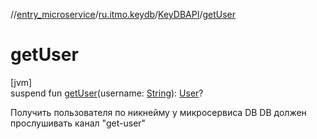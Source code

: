 //[entry_microservice](../../../index.md)/[ru.itmo.keydb](../index.md)/[KeyDBAPI](index.md)/[getUser](get-user.md)

# getUser

[jvm]\
suspend fun [getUser](get-user.md)(username: [String](https://kotlinlang.org/api/core/kotlin-stdlib/kotlin/-string/index.html)): [User](../../ru.itmo.model/-user/index.md)?

Получить пользователя по никнейму у микросервиса DB DB должен прослушивать канал &quot;get-user&quot;